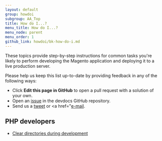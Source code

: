 ```yaml
---
layout: default
group: howdoi
subgroup: AA_Top
title: How do I...?
menu_title: How do I...?
menu_node: parent
menu_order: 1
github_link: howdoi/bk-how-do-i.md
---
```


These topics provide step-by-step instructions for common tasks you're likely to perform developing the Magento application and deploying it to a live production server.

Please help us keep this list up-to-date by providing feedback in any of the following ways:

*	Click **Edit this page in GitHub** to open a pull request with a solution of your own.
*	Open an <a href="https://github.com/magento/devdocs/issues" target="_blank">issue</a> in the devdocs GitHub repository.
*	Send us a <a href="https://twitter.com/MagentoDevDocs" target="_blank">tweet</a> or <a href="<a href="mailto:DL-Magento-Doc-Feedback@ebay.com">e-mail</a>.

## PHP developers
*	<a href="{{ site.gdeurl }}howdoi/php/php_clear-dirs.html">Clear directories during development</a>